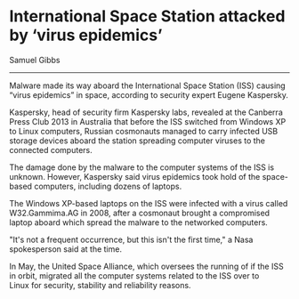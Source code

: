 # International Space Station attacked by ‘virus epidemics’

Samuel Gibbs

---

Malware made its way aboard the International Space Station (ISS) causing “virus epidemics” in space, according to security expert Eugene Kaspersky.

Kaspersky, head of security firm Kaspersky labs, revealed at the Canberra Press Club 2013 in Australia that before the ISS switched from Windows XP to Linux computers, Russian cosmonauts managed to carry infected USB storage devices aboard the station spreading computer viruses to the connected computers.

The damage done by the malware to the computer systems of the ISS is unknown. However, Kaspersky said virus epidemics took hold of the space-based computers, including dozens of laptops.

The Windows XP-based laptops on the ISS were infected with a virus called W32.Gammima.AG in 2008, after a cosmonaut brought a compromised laptop aboard which spread the malware to the networked computers.

"It's not a frequent occurrence, but this isn't the first time," a Nasa spokesperson said at the time.

In May, the United Space Alliance, which oversees the running of if the ISS in orbit, migrated all the computer systems related to the ISS over to Linux for security, stability and reliability reasons.
